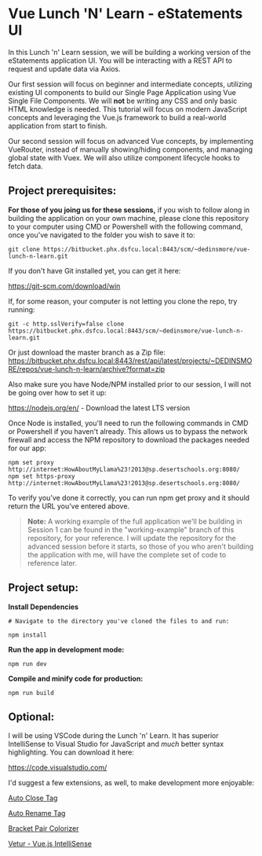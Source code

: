 # Vue Lunch 'N' Learn - eStatements UI
In this Lunch 'n' Learn session, we will be building a working version of the eStatements application UI. You will be interacting with a REST API to request and update data via Axios.

Our first session will focus on beginner and intermediate concepts, utilizing existing UI components to build our Single Page Application using Vue Single File Components. We will **not** be writing any CSS and only basic HTML knowledge is needed. This tutorial will focus on modern JavaScript concepts and leveraging the Vue.js framework to build a real-world application from start to finish.

Our second session will focus on advanced Vue concepts, by implementing VueRouter, instead of manually showing/hiding components, and managing global state with Vuex. We will also utilize component lifecycle hooks to fetch data.

## Project prerequisites:
**For those of you joing us for these sessions,** if you wish to follow along in building the application on your own machine, please clone this repository to your computer using CMD or Powershell with the following command, once you've navigated to the folder you wish to save it to:

```
git clone https://bitbucket.phx.dsfcu.local:8443/scm/~dedinsmore/vue-lunch-n-learn.git
```

If you don't have Git installed yet, you can get it here:

https://git-scm.com/download/win

If, for some reason, your computer is not letting you clone the repo, try running:

```
git -c http.sslVerify=false clone https://bitbucket.phx.dsfcu.local:8443/scm/~dedinsmore/vue-lunch-n-learn.git
```

Or just download the master branch as a Zip file: https://bitbucket.phx.dsfcu.local:8443/rest/api/latest/projects/~DEDINSMORE/repos/vue-lunch-n-learn/archive?format=zip

Also make sure you have Node/NPM installed prior to our session, I will not be going over how to set it up:

https://nodejs.org/en/ - Download the latest LTS version

Once Node is installed, you'll need to run the following commands in CMD or Powershell if you haven't already. This allows us to bypass the network firewall and access the NPM repository to download the packages needed for our app:

```
npm set proxy http://internet:HowAboutMyLlama%23!2013@sp.desertschools.org:8080/
npm set https-proxy http://internet:HowAboutMyLlama%23!2013@sp.desertschools.org:8080/
```

To verify you’ve done it correctly, you can run npm get proxy and it should return the URL you’ve entered above.

>**Note:** A working example of the full application we'll be building in Session 1 can be found in the "working-example" branch of this repository, for your reference. I will update the repository for the advanced session before it starts, so those of you who aren't building the application with me, will have the complete set of code to reference later.

## Project setup:
**Install Dependencies**
```
# Navigate to the directory you've cloned the files to and run:

npm install
```

**Run the app in development mode:**
```
npm run dev
```

**Compile and minify code for production:**
```
npm run build
```

## Optional:
I will be using VSCode during the Lunch 'n' Learn. It has superior IntelliSense to Visual Studio for JavaScript and *much* better syntax highlighting. You can download it here:

https://code.visualstudio.com/

I'd suggest a few extensions, as well, to make development more enjoyable:

[Auto Close Tag](https://marketplace.visualstudio.com/items?itemName=formulahendry.auto-close-tag)

[Auto Rename Tag](https://marketplace.visualstudio.com/items?itemName=formulahendry.auto-rename-tag)

[Bracket Pair Colorizer](https://marketplace.visualstudio.com/items?itemName=CoenraadS.bracket-pair-colorizer)

[Vetur - Vue.js IntelliSense](https://marketplace.visualstudio.com/items?itemName=octref.vetur)
